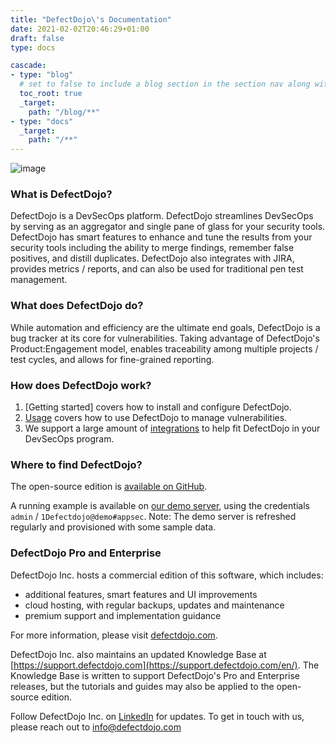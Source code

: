 ```yaml
---
title: "DefectDojo\'s Documentation"
date: 2021-02-02T20:46:29+01:00
draft: false
type: docs

cascade:
- type: "blog"
  # set to false to include a blog section in the section nav along with docs
  toc_root: true
  _target:
    path: "/blog/**"
- type: "docs"
  _target:
    path: "/**"
---
```


![image](images/dashboard.png)

### What is DefectDojo?

DefectDojo is a DevSecOps platform. DefectDojo streamlines DevSecOps by serving as an aggregator and single pane of glass for your security tools. DefectDojo has smart features to enhance and tune the results from your security tools including the ability to merge findings, remember false positives, and distill duplicates. DefectDojo also integrates with JIRA, provides metrics / reports, and can also be used for traditional pen test management.

### What does DefectDojo do?

While automation and efficiency are the ultimate end goals, DefectDojo is
a bug tracker at its core for vulnerabilities. Taking advantage of DefectDojo's
Product:Engagement model, enables traceability among multiple projects
/ test cycles, and allows for fine-grained reporting.

### How does DefectDojo work?

1. [Getting started] covers how to install and configure DefectDojo.
2. [Usage](./os_getting_started) covers how to use DefectDojo to manage vulnerabilities.
3. We support a large amount of [integrations](./integrations) to help fit DefectDojo in your DevSecOps program.

### Where to find DefectDojo?

The open-source edition is [available on
GitHub](https://github.com/DefectDojo/django-DefectDojo).

A running example is available on [our demo server](https://demo.defectdojo.org),
using the credentials `admin` / `1Defectdojo@demo#appsec`. Note: The demo
server is refreshed regularly and provisioned with some sample data.

### DefectDojo Pro and Enterprise

DefectDojo Inc. hosts a commercial edition of this software, which includes: 
- additional features, smart features and UI improvements 
- cloud hosting, with regular backups, updates and maintenance
- premium support and implementation guidance

For more information, please visit [defectdojo.com](https://www.defectdojo.com/).

DefectDojo Inc. also maintains an updated Knowledge Base at [https://support.defectdojo.com](https://support.defectdojo.com/en/). The Knowledge Base is written to support DefectDojo's Pro and Enterprise releases, but the tutorials and guides may also be applied to the open-source edition.

Follow DefectDojo Inc. on [LinkedIn](https://www.linkedin.com/company/33245534) for updates.
To get in touch with us, please reach out to info@defectdojo.com
